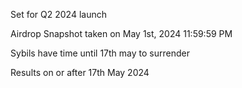 Set for Q2 2024 launch

Airdrop Snapshot taken on May 1st, 2024 11:59:59 PM

Sybils have time until 17th may to surrender

Results on or after 17th May 2024
